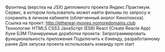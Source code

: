 Фронтенд (верстка на JSX) дипломного проекта Яндекс.Практикум.
Сервис, в котором пользователь может найти фильмы по запросу и сохранить в личном кабинете (облегченный аналог Кинопоиска).
Ссылка на проект: http://ethereal-movies.nomoredomains.club
Технологии:
HTML5
CSS3
JavaScript (ES6)
React (Create Reacte App)
Хуки
БЭМ
Планируемые доработки проекта:
Запрограммировать функциональность приложения
Подключить к бэкенду, разработанному ранее
Для запуска проекта использовать команду npm start